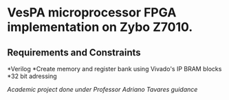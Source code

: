# VesPA microprocessor FPGA implementation on Zybo Z7010.
## Requirements and Constraints
*Verilog
*Create memory and register bank using Vivado's IP BRAM blocks
*32 bit adressing

_Academic project done under Professor Adriano Tavares guidance_
